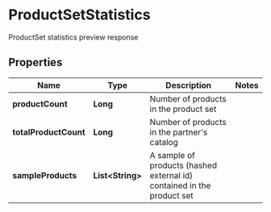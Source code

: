 

# ProductSetStatistics

ProductSet statistics preview response

## Properties

Name | Type | Description | Notes
------------ | ------------- | ------------- | -------------
**productCount** | **Long** | Number of products in the product set | 
**totalProductCount** | **Long** | Number of products in the partner&#39;s catalog | 
**sampleProducts** | **List&lt;String&gt;** | A sample of products (hashed external id) contained in the product set | 



